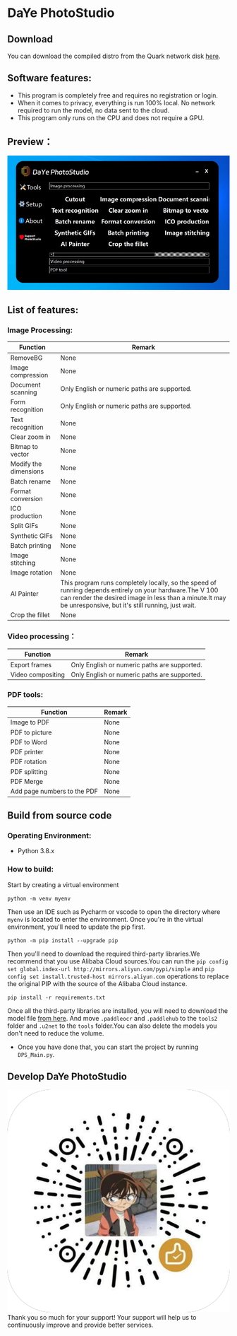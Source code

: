 # DaYe PhotoStudio
## Download
You can download the compiled distro from the Quark network disk [here](https://pan.quark.cn/s/6d1890485c69).
## Software features:
- This program is completely free and requires no registration or login.
- When it comes to privacy, everything is run 100% local. No network required to run the model, no data sent to the cloud.
- This program only runs on the CPU and does not require a GPU.
## Preview：
![Preview](./resource/show.jpg)
## List of features:
### Image Processing:
| Function              | Remark                                                                                                                                              |
|-----------------------|-----------------------------------------------------------------------------------------------------------------------------------------------------|
| RemoveBG              | None                                                                                                                                                |
| Image compression     | None                                                                                                                                                |
| Document scanning     | Only English or numeric paths are supported.                                                                                                        |
| Form recognition      | Only English or numeric paths are supported.                                                                                                        |
| Text recognition      | None                                                                                                                                                |
| Clear zoom in         | None                                                                                                                                                |
| Bitmap to vector      | None                                                                                                                                                |
| Modify the dimensions | None                                                                                                                                                |
| Batch rename          | None                                                                                                                                                |
| Format conversion     | None                                                                                                                                                |
| ICO production        | None                                                                                                                                                |
| Split GIFs            | None                                                                                                                                                |
| Synthetic GIFs        | None                                                                                                                                                |
| Batch printing        | None                                                                                                                                                |
| Image stitching       | None                                                                                                                                                |
| Image rotation        | None                                                                                                                                                |
| AI Painter            | This program runs completely locally, so the speed of running depends entirely on your hardware.The V 100 can render the desired image in less than a minute.It may be unresponsive, but it's still running, just wait. |
| Crop the fillet       | None                                                                                                                                                |
### Video processing：
| Function           | Remark |
|--------------------|--------|
| Export frames      | Only English or numeric paths are supported.   |
| Video compositing  | Only English or numeric paths are supported.   |
### PDF tools:
| Function                     | Remark |
|------------------------------|--------|
| Image to PDF                 | None   |
| PDF to picture               | None   |
| PDF to Word                  |None   |
| PDF printer                  |None   |
| PDF rotation                 |None   |
| PDF splitting                |None   |
| PDF Merge                    |None   |
| Add page numbers to the PDF  |None   |
## Build from source code
### Operating Environment:
- Python 3.8.x
### How to build:
Start by creating a virtual environment
```commandline
python -m venv myenv
```
Then use an IDE such as Pycharm or vscode to open the directory where `myenv` is located to enter the environment.
Once you're in the virtual environment, you'll need to update the pip first.
```commandline
python -m pip install --upgrade pip
```
Then you'll need to download the required third-party libraries.We recommend that you use Alibaba Cloud sources.You can run the `pip config set global.index-url http://mirrors.aliyun.com/pypi/simple` and `pip config set install.trusted-host mirrors.aliyun.com` operations to replace the original PIP with the source of the Alibaba Cloud instance.
```commandline
pip install -r requirements.txt
```
Once all the third-party libraries are installed, you will need to download the model file [from here](https://pan.quark.cn/s/e666deae4354). And move `.paddleocr` and `.paddlehub` to the `tools2` folder and `.u2net` to the `tools` folder.You can also delete the models you don't need to reduce the volume.
- Once you have done that, you can start the project by running `DPS_Main.py`.
## Develop DaYe PhotoStudio
![develop](./resource/develop.png)
Thank you so much for your support! Your support will help us to continuously improve and provide better services.
